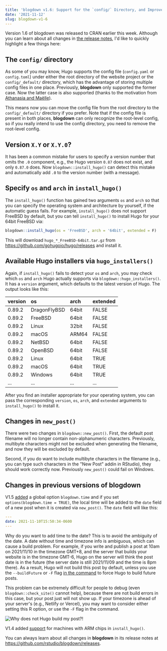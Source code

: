```yaml
---
title: 'blogdown v1.6: Support for the `config/` Directory, and Improvements in `install_hugo()`/`new_post()`'
date: '2021-11-12'
slug: blogdown-v1-6
---
```


Version 1.6 of blogdown was released to CRAN earlier this week. Although you can
learn about all changes in [the release
notes](https://github.com/rstudio/blogdown/releases/tag/v1.6), I'd like to
quickly highlight a few things here:

## The `config/` directory

As some of you may know, Hugo supports the config file (`config.yaml` or
`config.toml`) under either the root directory of the website project or the
`config/_default/` directory, which has the advantage of storing multiple config
files in one place. Previously, **blogdown** only supported the former case. Now
the latter case is also supported (thanks to the motivation from [Athanasia and
Maëlle](https://github.com/rstudio/blogdown/issues/611)).

This means now you can move the config file from the root directory to the
`config/_default/` directory if you prefer. Note that if the config file is
present in both places, **blogdown** can only recognize the root-level config,
so if you really intend to use the config directory, you need to remove the
root-level config.

## Version `X.Y` or `X.Y.0`?

It has been a common mistake for users to specify a version number that omits
the `.0` component, e.g., the Hugo version `0.87` does not exist, and only
`0.87.0` does. Now `blogdown::install_hugo()` can detect this mistake and
automatically add `.0` to the version number (with a message).

## Specify `os` and `arch` in `install_hugo()`

The `install_hugo()` function has gained two arguments `os` and `arch` so that
you can specify the operating system and architecture by yourself, if the
automatic guess fails. For example, `install_hugo()` does not support FreeBSD by
default, but you can tell `install_hugo()` to install Hugo for your 64bit
FreeBSD via:

``` r
blogdown::install_hugo(os = 'FreeBSD', arch = '64bit', extended = F)
```

This will download `hugo_*_FreeBSD-64bit.tar.gz` from
<https://github.com/gohugoio/hugo/releases> and install it.

## Available Hugo installers via `hugo_installers()`

Again, if `install_hugo()` fails to detect your `os` and `arch`, you may check
which `os` and `arch` Hugo actually supports via `blogdown::hugo_installers()`.
It has a `version` argument, which defaults to the latest version of Hugo. The
output looks like this:

| version | os           | arch  | extended |
|:--------|:-------------|:------|:---------|
| 0.89.2  | DragonFlyBSD | 64bit | FALSE    |
| 0.89.2  | FreeBSD      | 64bit | FALSE    |
| 0.89.2  | Linux        | 32bit | FALSE    |
| 0.89.2  | macOS        | ARM64 | FALSE    |
| 0.89.2  | NetBSD       | 64bit | FALSE    |
| 0.89.2  | OpenBSD      | 64bit | FALSE    |
| 0.89.2  | Linux        | 64bit | TRUE     |
| 0.89.2  | macOS        | 64bit | TRUE     |
| 0.89.2  | Windows      | 64bit | TRUE     |
| ...     | ...          | ...   | ...      |

After you find an installer appropriate for your operating system, you can pass
the corresponding `version`, `os`, `arch`, and `extended` arguments to
`install_hugo()` to install it.

## Changes in `new_post()`

There were two changes in `blogdown::new_post()`. First, the default post
filename will no longer contain non-alphanumeric characters. Previously,
multibyte characters might not be excluded when generating the filename, and now
they will be excluded by default.

Second, if you do want to include multibyte characters in the filename (e.g.,
you can type such characters in the "New Post" addin in RStudio), they should
work correctly now. Previously `new_post()` could fail on Windows.

## Changes in previous versions of blogdown

V1.5 [added](https://github.com/rstudio/blogdown/issues/625) a global option
`blogdown.time` and if you set `options(blogdown.time = TRUE)`, the local time
will be added to the `date` field of a new post when it is created via
`new_post()`. The `date` field will like this:

``` yaml
---
date: 2021-11-10T15:50:34-0600
---
```

Why do you want to add time to the date? This is to avoid the ambiguity of the
date. A date without time and timezone info is ambiguous, which can cause a
build problem. For example, if you write and publish a post at 10am on
2021/11/10 in the timezone GMT+8, and the server that builds your website is in
the timezone GMT-6, Hugo on the server will think the post date is in the future
(the server date is still 2021/11/09 and the time is 8pm there). As a result,
Hugo will not build this post by default, unless you use the `--buildFuture` or
`-F` flag [in the command](https://gohugo.io/commands/hugo/) to force Hugo to
build future posts.

This problem can be extremely difficult for people to debug (even
`blogdown::check_site()` cannot help), because there are not build errors in
this case, but your post just will not show up. If your timezone is ahead of
your server's (e.g., Netlify or Vercel), you may want to consider either setting
this R option, or use the `-F` flag in the command.

![Why does not Hugo build my post?!](https://slides.yihui.org/gif/lost-key.gif)

V1.4 added [support](https://github.com/rstudio/blogdown/issues/636) for
machines with ARM chips in `install_hugo()`.

You can always learn about all changes in **blogdown** in its release notes at
<https://github.com/rstudio/blogdown/releases>.
